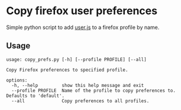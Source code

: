 # Copy firefox user preferences

Simple python script to add [user.js](./user.js) to a firefox profile by name.

## Usage
```
usage: copy_prefs.py [-h] [--profile PROFILE] [--all]

Copy Firefox preferences to specified profile.

options:
  -h, --help         show this help message and exit
  --profile PROFILE  Name of the profile to copy preferences to. Defaults to 'default'.
  --all              Copy preferences to all profiles.
```